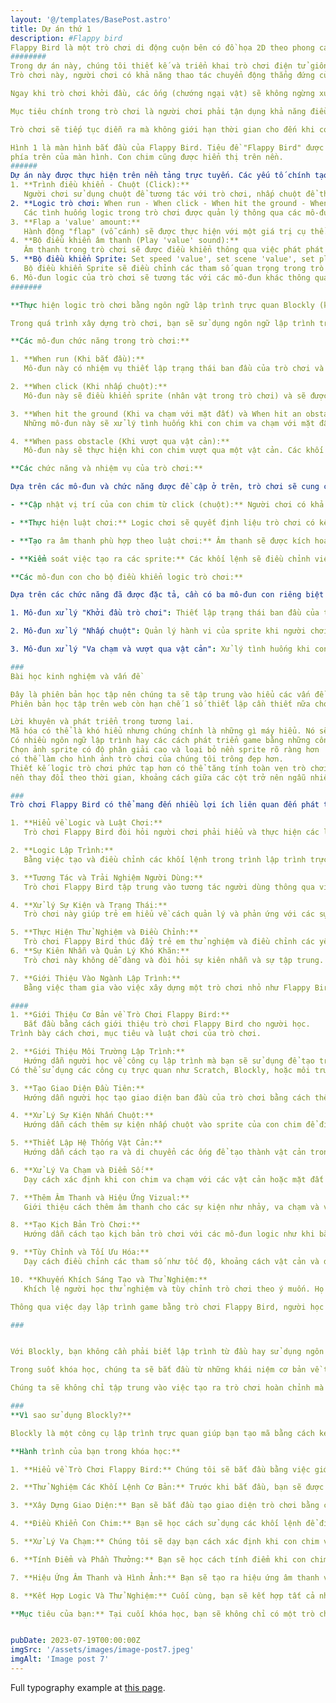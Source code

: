 ```yaml
---
layout: '@/templates/BasePost.astro'
title: Dự án thứ 1 
description: #Flappy bird
Flappy Bird là một trò chơi di động cuộn bên có đồ họa 2D theo phong cách cổ điển. Mục tiêu là hướng một con chim đang bay, tên là "Faby", di chuyển liên tục sang phải, giữa các bộ ống giống như Mario. Nếu người chơi chạm vào các đường ống, họ sẽ thua. Faby nhanh chóng bay lên trên mỗi khi người chơi chạm vào màn hình; nếu màn hình không được gõ, Faby sẽ ngã vì trọng lực; mỗi cặp ống mà anh ta điều hướng giữa sẽ kiếm được cho người chơi một điểm. - Từ Wikipedia
########
Trong dự án này, chúng tôi thiết kế và triển khai trò chơi điện tử giống Flappy Bird trên nền tảng trực tuyến.
Trò chơi này, người chơi có khả năng thao tác chuyển động thẳng đứng của một con chim. Bằng cách nhấn phím, người chơi có thể khiến con chim nhảy lên một khoảng nhất định, sau đó con chim sẽ rơi tự do mà không thể được kiểm soát nếu không tiếp tục nhấn phím.

Ngay khi trò chơi khởi đầu, các ống (chướng ngại vật) sẽ không ngừng xuất hiện từ phía bên phải màn hình và di chuyển sang phía trái. Mục đích của việc này là để tạo cảm giác như con chim đang bay tiến về phía trước.

Mục tiêu chính trong trò chơi là người chơi phải tận dụng khả năng điều khiển con chim để né tránh và vượt qua các ống. Điều này đòi hỏi người chơi phải có ước tính thời gian và khoảng cách chính xác để tránh va chạm với các ống. Điểm số của người chơi sẽ tăng lên mỗi khi con chim vượt qua một ống.

Trò chơi sẽ tiếp tục diễn ra mà không giới hạn thời gian cho đến khi con chim va vào một trong các ống hoặc chạm vào mặt đất. Khi điều này xảy ra, trò chơi sẽ kết thúc và người chơi có thể xem điểm số của mình để thách thức bản thân và cải thiện thành tích trong lần chơi tiếp theo.

Hình 1 là màn hình bắt đầu của Flappy Bird. Tiêu đề "Flappy Bird" được hiển thị ở giữa
phía trên của màn hình. Con chim cũng được hiển thị trên nền.
######
Dự án này được thực hiện trên nền tảng trực tuyến. Các yếu tố chính tạo nên trò chơi bao gồm:
1. **Trình điều khiển - Chuột (Click):**
   Người chơi sử dụng chuột để tương tác với trò chơi, nhấp chuột để thực hiện các hành động.
2. **Logic trò chơi: When run - When click - When hit the ground - When hit an obstacle - When pass obstacle:**
   Các tình huống logic trong trò chơi được quản lý thông qua các mô-đun như "When run" (khi bắt đầu), "When click" (khi nhấp chuột), "When hit the ground" (khi va chạm với mặt đất), "When hit an obstacle" (khi va chạm với vật cản), và "When pass obstacle" (khi vượt qua vật cản). Đây là những trạng thái quan trọng để xác định cách trò chơi phản ứng và diễn biến.
3. **Flap a 'value' amount:**
   Hành động "flap" (vỗ cánh) sẽ được thực hiện với một giá trị cụ thể. Điều này có thể ảnh hưởng đến chuyển động của nhân vật.
4. **Bộ điều khiển âm thanh (Play 'value' sound):**
   Âm thanh trong trò chơi sẽ được điều khiển thông qua việc phát phát lại âm thanh có giá trị cụ thể. Điều này giúp tạo ra hiệu ứng âm thanh phù hợp với các sự kiện trong trò chơi.
5. **Bộ điều khiển Sprite: Set speed 'value', set scene 'value', set player 'value', set obstacle 'value', set ground, set a 'value' grap, set gravity 'value', set score 'value':**
   Bộ điều khiển Sprite sẽ điều chỉnh các tham số quan trọng trong trò chơi như tốc độ, cảnh, người chơi, vật cản, mặt đất, lực kéo, điểm số và các giá trị khác. Điều này giúp điều chỉnh các yếu tố trong trò chơi để tạo ra trải nghiệm chơi tùy chỉnh.
6. Mô-đun logic của trò chơi sẽ tương tác với các mô-đun khác thông qua các khối lệnh. Cách các khối lệnh này tương tác với nhau sẽ được hướng dẫn chi tiết để tạo nên cấu trúc logic tổng thể của trò chơi.
#######

**Thực hiện logic trò chơi bằng ngôn ngữ lập trình trực quan Blockly (kéo thả). Các khối lệnh được kéo thả vào workspace sẽ thực thi các chức năng logic trò chơi:**

Trong quá trình xây dựng trò chơi, bạn sẽ sử dụng ngôn ngữ lập trình trực quan Blockly để tạo nên cấu trúc logic của trò chơi. Bằng cách kéo và thả các khối lệnh vào không gian làm việc (workspace), bạn sẽ tạo ra các phần logic thực thi chức năng chính của trò chơi.

**Các mô-đun chức năng trong trò chơi:**

1. **When run (Khi bắt đầu):**
   Mô-đun này có nhiệm vụ thiết lập trạng thái ban đầu của trò chơi và sẽ được thực hiện khi người chơi nhấn nút "Run" để bắt đầu trò chơi. Các khối lệnh trong mô-đun này sẽ xác định các yếu tố như vị trí ban đầu của con chim và các giá trị khởi đầu khác.

2. **When click (Khi nhấp chuột):**
   Mô-đun này sẽ điều khiển sprite (nhân vật trong trò chơi) và sẽ được kích hoạt khi người chơi nhấp chuột. Các khối lệnh trong mô-đun này sẽ quản lý hành vi của sprite khi người chơi thực hiện thao tác nhấp chuột, chẳng hạn như di chuyển sprite lên trên khi người chơi nhấp.

3. **When hit the ground (Khi va chạm với mặt đất) và When hit an obstacle (Khi va chạm với vật cản):**
   Những mô-đun này sẽ xử lý tình huống khi con chim va chạm với mặt đất hoặc vật cản. Các khối lệnh trong mô-đun này sẽ xác định hành động sau va chạm, chẳng hạn như kết thúc trò chơi hoặc tính toán điểm số dựa trên số cột đã vượt qua.(When pass obstacle)

4. **When pass obstacle (Khi vượt qua vật cản):**
   Mô-đun này sẽ thực hiện khi con chim vượt qua một vật cản. Các khối lệnh trong mô-đun này sẽ quản lý việc tính điểm, cung cấp phần thưởng và điều chỉnh kịch bản trò chơi dựa trên việc vượt qua vật cản.

**Các chức năng và nhiệm vụ của trò chơi:**

Dựa trên các mô-đun và chức năng được đề cập ở trên, trò chơi sẽ cung cấp một loạt các chức năng và nhiệm vụ:

- **Cập nhật vị trí của con chim từ click (chuột):** Người chơi có khả năng điều khiển vị trí của con chim bằng cách click chuột.

- **Thực hiện luật chơi:** Logic chơi sẽ quyết định liệu trò chơi có kết thúc hay không dựa trên các điều kiện như va chạm hoặc điểm số. Cách tính điểm và xử lý các kịch bản sẽ được xác định trong các mô-đun tương ứng.

- **Tạo ra âm thanh phù hợp theo luật chơi:** Âm thanh sẽ được kích hoạt theo các tình huống như việc nhấn chuột, va chạm, hoặc vượt qua vật cản, tạo ra một trải nghiệm âm thanh đa dạng và phù hợp.

- **Kiểm soát việc tạo ra các sprite:** Các khối lệnh sẽ điều chỉnh việc hiển thị các sprite, như tạo ra và di chuyển cột hoặc vật cản, tạo ra hiệu ứng chuyển động trong trò chơi.

**Các mô-đun con cho bộ điều khiển logic trò chơi:**

Dựa trên các chức năng đã được đặc tả, cần có ba mô-đun con riêng biệt cho bộ điều khiển logic trò chơi. Những mô-đun này sẽ tương tác với nhau và thực hiện các nhiệm vụ cụ thể trong trò chơi:

1. Mô-đun xử lý "Khởi đầu trò chơi": Thiết lập trạng thái ban đầu của trò chơi khi người chơi bắt đầu.

2. Mô-đun xử lý "Nhấp chuột": Quản lý hành vi của sprite khi người chơi nhấp chuột, chẳng hạn như thực hiện hành động nhảy.

3. Mô-đun xử lý "Va chạm và vượt qua vật cản": Xử lý tình huống khi con chim va chạm với mặt đất hoặc vật cản, và khi vượt qua vật cản.

###
Bài học kinh nghiệm và vấn đề

Đây là phiên bản học tập nên chúng ta sẽ tập trung vào hiểu các vấn đề của trò chơi như là nhân vật, kịch bản, thiết lập,..
Phiên bản học tập trên web còn hạn chế 1 số thiết lập cần thiết nữa cho 1 trò chơi hoàn chỉnh.

Lời khuyên và phát triển trong tương lai. 
Mã hóa có thể là khó hiểu nhưng chúng chính là những gì máy hiểu. Nó sẽ giúp chúng ta làm việc với máy tính chuyên sâu hơn.
Có nhiều ngôn ngữ lập trình hay các cách phát triển game bằng những công cụ khác nhau, hãy thực hành nó trên những ngôn ngữ lập trình hoặc công cụ phát triển trò chơi mà bạn hiểu rõ.
Chọn ảnh sprite có độ phân giải cao và loại bỏ nền sprite rõ ràng hơn
có thể làm cho hình ảnh trò chơi của chúng tôi trông đẹp hơn.
Thiết kế logic trò chơi phức tạp hơn có thể tăng tính toàn vẹn trò chơi của chúng tôi. Từ ví dụ,
nền thay đổi theo thời gian, khoảng cách giữa các cột trở nên ngẫu nhiên.

###
Trò chơi Flappy Bird có thể mang đến nhiều lợi ích liên quan đến phát triển trò chơi và ngành lập trình cho trẻ em:

1. **Hiểu về Logic và Luật Chơi:**
   Trò chơi Flappy Bird đòi hỏi người chơi phải hiểu và thực hiện các luật chơi đúng cách. Trẻ em sẽ học cách xác định hành động và kết quả dựa trên các sự kiện trong trò chơi, ví dụ như khi con chim va chạm với ống hoặc khi vượt qua vật cản.

2. **Logic Lập Trình:**
   Bằng việc tạo và điều chỉnh các khối lệnh trong trình lập trình trực quan như Blockly, trẻ em sẽ hiểu cách sắp xếp các hành động, điều kiện và sự kiện để tạo nên một hệ thống logic hoạt động cho trò chơi. Điều này phát triển tư duy logic và khả năng phân tích vấn đề.

3. **Tương Tác và Trải Nghiệm Người Dùng:**
   Trò chơi Flappy Bird tập trung vào tương tác người dùng thông qua việc nhấn chuột để nhảy. Trẻ em sẽ học cách tạo ra các hành động và phản ứng người chơi bằng cách gắn kết các sự kiện với các hành động trong trò chơi.

4. **Xử lý Sự Kiện và Trạng Thái:**
   Trò chơi này giúp trẻ em hiểu về cách quản lý và phản ứng với các sự kiện trong thế giới ảo. Việc xử lý sự kiện như khi con chim va chạm với ống hay khi vượt qua vật cản sẽ giúp họ nắm vững khái niệm về xử lý trạng thái và các biến đổi trong trò chơi.

5. **Thực Hiện Thử Nghiệm và Điều Chỉnh:**
   Trò chơi Flappy Bird thúc đẩy trẻ em thử nghiệm và điều chỉnh các yếu tố như tốc độ di chuyển, khoảng cách giữa các ống và khả năng nhảy của con chim để tạo ra trải nghiệm chơi tốt hơn.
6. **Sự Kiên Nhẫn và Quản Lý Khó Khăn:**
   Trò chơi này không dễ dàng và đòi hỏi sự kiên nhẫn và sự tập trung. Trẻ em sẽ học cách đối mặt với thách thức và cách ứng phó khi gặp khó khăn

7. **Giới Thiệu Vào Ngành Lập Trình:**
   Bằng việc tham gia vào việc xây dựng một trò chơi nhỏ như Flappy Bird, trẻ em có thể hiểu và khám phá cơ bản của việc phát triển trò chơi và lập trình. Điều này có thể tạo ra sự quan tâm và khao khát tìm hiểu thêm về ngành lập trình trong tương lai.

####
1. **Giới Thiệu Cơ Bản về Trò Chơi Flappy Bird:**
   Bắt đầu bằng cách giới thiệu trò chơi Flappy Bird cho người học. 
Trình bày cách chơi, mục tiêu và luật chơi của trò chơi. 

2. **Giới Thiệu Môi Trường Lập Trình:**
   Hướng dẫn người học về công cụ lập trình mà bạn sẽ sử dụng để tạo trò chơi Flappy Bird. 
Có thể sử dụng các công cụ trực quan như Scratch, Blockly, hoặc môi trường lập trình game như Unity hoặc Godot tùy thuộc vào mức độ và khả năng của người học.

3. **Tạo Giao Diện Đầu Tiên:**
   Hướng dẫn người học tạo giao diện ban đầu của trò chơi bằng cách thêm sprite cho con chim và các ống. Giới thiệu cách kéo thả và điều chỉnh các hình ảnh trên môi trường lập trình.

4. **Xử Lý Sự Kiện Nhấn Chuột:**
   Hướng dẫn cách thêm sự kiện nhấp chuột vào sprite của con chim để điều khiển nhảy. Giới thiệu khối lệnh xử lý sự kiện và cách kết nối các hành động với sự kiện nhấp chuột.

5. **Thiết Lập Hệ Thống Vật Cản:**
   Hướng dẫn cách tạo ra và di chuyển các ống để tạo thành vật cản trong trò chơi. Giới thiệu cách tạo ra các khối lệnh cho việc tạo và di chuyển các vật cản.

6. **Xử Lý Va Chạm và Điểm Số:**
   Dạy cách xác định khi con chim va chạm với các vật cản hoặc mặt đất và cách xử lý tình huống này. Cách tính điểm và hiển thị điểm số khi con chim vượt qua vật cản.

7. **Thêm Âm Thanh và Hiệu Ứng Vizual:**
   Giới thiệu cách thêm âm thanh cho các sự kiện như nhảy, va chạm và vượt qua vật cản. Hướng dẫn cách tạo hiệu ứng hình ảnh khi con chim nhảy và va chạm.

8. **Tạo Kịch Bản Trò Chơi:**
   Hướng dẫn cách tạo kịch bản trò chơi với các mô-đun logic như khi bắt đầu, khi nhấp chuột, khi va chạm và khi vượt qua vật cản. Kết nối các khối lệnh để tạo ra luồng logic cho trò chơi.

9. **Tùy Chỉnh và Tối Ưu Hóa:**
   Dạy cách điều chỉnh các tham số như tốc độ, khoảng cách vật cản và độ khó của trò chơi. Hướng dẫn cách kiểm tra và tối ưu hóa trò chơi để đảm bảo trải nghiệm chơi tốt nhất.

10. **Khuyến Khích Sáng Tạo và Thử Nghiệm:**
   Khích lệ người học thử nghiệm và tùy chỉnh trò chơi theo ý muốn. Họ có thể thêm tính năng mới, thay đổi giao diện, hoặc tạo ra các biến thể khác của trò chơi.

Thông qua việc dạy lập trình game bằng trò chơi Flappy Bird, người học sẽ có cơ hội áp dụng các nguyên tắc lập trình cơ bản và tạo ra trải nghiệm chơi thú vị. Điều này cũng có thể khuyến khích sự sáng tạo và đam mê với lập trình và phát triển trò chơi.

###


Với Blockly, bạn không cần phải biết lập trình từ đầu hay sử dụng ngôn ngữ mã lệnh phức tạp. Thay vào đó, bạn sẽ sử dụng khối lệnh có hình ảnh và mối quan hệ logic trực quan để xây dựng các chức năng và hành vi cho trò chơi Flappy Bird. Điều này giúp bạn tập trung vào việc hiểu cơ bản về lập trình và tạo ra trải nghiệm chơi thú vị mà không cần đầu tư quá nhiều thời gian vào việc học cú pháp mã lệnh.

Trong suốt khóa học, chúng ta sẽ bắt đầu từ những khái niệm cơ bản về trò chơi Flappy Bird và cách nó hoạt động. Sau đó, bạn sẽ được hướng dẫn cách sử dụng các khối lệnh trong Blockly để tạo ra các phần khác nhau của trò chơi, từ việc điều khiển con chim, xử lý va chạm, tính điểm đến việc tạo hiệu ứng âm thanh và hình ảnh.

Chúng ta sẽ không chỉ tập trung vào việc tạo ra trò chơi hoàn chỉnh mà còn cung cấp cho bạn cái nhìn sâu hơn về quá trình phát triển trò chơi và cách chia nhỏ nhiệm vụ thành các khối lệnh hợp lý. Sau khi hoàn thành khóa học, bạn sẽ có một trò chơi Flappy Bird tự tạo của riêng bạn và kiến thức cơ bản về lập trình game sử dụng công cụ trực quan Blockly.

###
**Vì sao sử dụng Blockly?**

Blockly là một công cụ lập trình trực quan giúp bạn tạo mã bằng cách kéo và thả các khối lệnh. Điều này giúp loại bỏ gánh nặng của việc phải nhớ cú pháp lập trình và tập trung vào ý tưởng và logic. Chúng tôi chọn sử dụng Blockly vì nó là cách tuyệt vời để giúp người học mới tiếp cận lập trình một cách dễ dàng và thú vị.

**Hành trình của bạn trong khóa học:**

1. **Hiểu về Trò Chơi Flappy Bird:** Chúng tôi sẽ bắt đầu bằng việc giới thiệu về trò chơi Flappy Bird, cách nó hoạt động và mục tiêu chơi. Điều này giúp bạn xác định các yếu tố quan trọng trong trò chơi mà bạn sẽ tạo.

2. **Thử Nghiệm Các Khối Lệnh Cơ Bản:** Trước khi bắt đầu, bạn sẽ được làm quen với các khối lệnh cơ bản trong Blockly. Chúng tôi sẽ hướng dẫn bạn cách sử dụng chúng để thực hiện các hành động như di chuyển, nhảy, và kiểm tra điều kiện.

3. **Xây Dựng Giao Diện:** Bạn sẽ bắt đầu tạo giao diện trò chơi bằng cách thêm các sprite, định vị chúng và tạo hình ảnh ban đầu cho con chim và ống.

4. **Điều Khiển Con Chim:** Bạn sẽ học cách sử dụng các khối lệnh để điều khiển chuyển động của con chim khi người chơi nhấn chuột hoặc nhấn phím.

5. **Xử Lý Va Chạm:** Chúng tôi sẽ dạy bạn cách xác định khi con chim va chạm với ống hoặc mặt đất, và cách xử lý tình huống này để kết thúc trò chơi.

6. **Tính Điểm và Phần Thưởng:** Bạn sẽ học cách tính điểm khi con chim vượt qua ống và cách thêm phần thưởng hoặc kịch bản đặc biệt khi người chơi đạt được điểm cao.

7. **Hiệu Ứng Âm Thanh và Hình Ảnh:** Bạn sẽ tạo ra hiệu ứng âm thanh và hình ảnh để làm cho trò chơi thêm sinh động và thú vị.

8. **Kết Hợp Logic Và Thử Nghiệm:** Cuối cùng, bạn sẽ kết hợp tất cả những gì bạn đã học để xây dựng trò chơi Flappy Bird hoàn chỉnh. Sau đó, bạn có thể thử nghiệm và tinh chỉnh trò chơi để đảm bảo nó hoạt động tốt.

**Mục tiêu của bạn:** Tại cuối khóa học, bạn sẽ không chỉ có một trò chơi Flappy Bird hoàn chỉnh mà còn hiểu rõ về cách sử dụng công cụ trực quan Blockly để dạy lập trình một cách hiệu quả và thú vị.


pubDate: 2023-07-19T00:00:00Z
imgSrc: '/assets/images/image-post7.jpeg'
imgAlt: 'Image post 7'
---
```


Full typography example at [this page](../sixth-post/).
